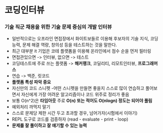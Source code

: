 # 코딩인터뷰

### 기술 직군 채용을 위한 기술 문제 중심의 개발 인터뷰

- 일반적으로는 오프라인 면접장에서 화이트보들르 이용해 후보자의 기술 지식, 코딩 능력, 문제 해결 역량, 창의성 등을 테스트하는 것을 말한다.
- 최근 대부분 it 기업은 코테 플랫폼을 이용해 온라인에서 점수 순을 먼저 필터링
- 면접관있으면 -> 인터뷰, 없으면 -> 테스트
- 코딩테스트에 주로 쓰는 플랫폼 -> **해커랭크**, 코딜리티, 리모트인터뷰, **프로그래머스**
- 연습 -> 백준, 릿코드
- **플랫폼 특성 파악 중요**
- 자신만의 코드 스니펫 -어떤 스니펫을 만들면 좋을지 스스로 많이 연습하고 풀어보면서 자신에게 가장 어려운 알고리즘이나 코드 위주로 정리가 좋음
- 보통 O(n^2)은 **타임아웃** 주로 **O(n) 또는 적어도 O(nlogn) 정도는 되어야 풀림**
- 예외처리 까먹지 말기
- 스스로 문제당 제한 시간 두고 초과할 경우, 넘어가자(시험에서 이야기)
- REPL 도구로 코드를 검증하자 (read - evaluate - print - loop)
- **문제를 잘 풀이하고 잘 얘기할 수 있는 능력**